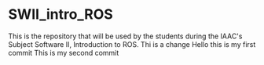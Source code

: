 # SWII_intro_ROS
This is the repository that will be used by the students during the IAAC's Subject Software II, Introduction to ROS.
Thi is a change
Hello this is my first commit
This is my second commit
